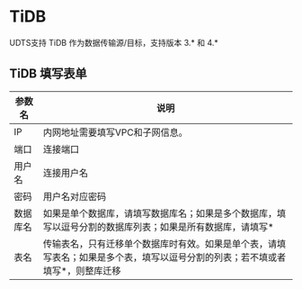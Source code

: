# TiDB 

UDTS支持 TiDB 作为数据传输源/目标，支持版本 3.* 和 4.*

## TiDB 填写表单

| 参数名   | 说明                                                         |
| -------- | ------------------------------------------------------------ |
| IP       | 内网地址需要填写VPC和子网信息。                            |
| 端口     | 连接端口                                                |
| 用户名   | 连接用户名                                              |
| 密码     | 用户名对应密码                                          |
| 数据库名 | 如果是单个数据库，请填写数据库名；如果是多个数据库，填写以逗号分割的数据库列表；如果是所有数据库，请填写* |                                              |
| 表名     | 传输表名，只有迁移单个数据库时有效。如果是单个表，请填写表名；如果是多个表，填写以逗号分割的列表；若不填或者填写*，则整库迁移     |

